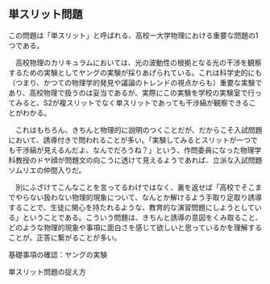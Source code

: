 

## 単スリット問題

この問題は「単スリット」と呼ばれる、高校ー大学物理における重要な問題の1つである。

　高校物理のカリキュラムにおいては、光の波動性の根拠となる光の干渉を観察するための実験としてヤングの実験が採りあげられている。これは科学史的にも（つまり、かつての物理学的発見や議論のトレンドの視点からも）重要な実験であり、高校物理で扱うのは妥当であるが、実際にこの実験を学校の実験室で行ってみると、S2が複スリットでなく単スリットであっても干渉縞が観察できることがわかる。

　これはもちろん、きちんと物理的に説明のつくことだが、だからこそ入試問題において、誘導付きで問われることが多い。「実験してみるとスリットが一つでも干渉縞が見えるんだよ、なんでだろうね？」という、作問委員になった物理学科教授のドヤ顔が問題文の向こうに透けて見えるようであれば、立派な入試問題ソムリエの仲間入りだ。

　別にふざけてこんなことを言ってるわけではなく、裏を返せば「高校でそこまでやらない扱わない物理的現象について、なんとか解けるよう手取り足取り誘導することで、生徒に関心を持たれるような、教育的な演習問題にしようとしている」ということである。こういう問題は、きちんと誘導の意図をくみ取ること、どのような物理的現象や事項に面白さを感じて欲しいと思っているかを理解することが、正答に繋がることが多い。



基礎事項の確認：ヤングの実験



単スリット問題の捉え方



